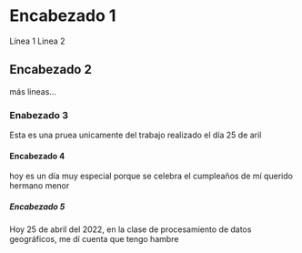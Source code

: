 # Encabezado 1

Línea 1
Linea 2

## Encabezado 2
más lineas...

### Enabezado 3
Esta es una pruea unicamente del trabajo realizado el día 25 de aril

#### Encabezado 4
hoy es un día muy especial porque se celebra el cumpleaños de mí querido hermano menor

##### Encabezado 5
Hoy 25 de abril del 2022, en la clase de procesamiento de datos geográficos, me dí cuenta que tengo hambre

